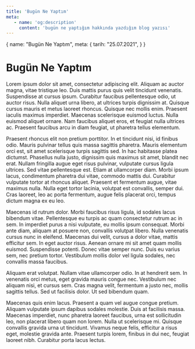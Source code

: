 ```yaml
---
title: 'Bugün Ne Yaptım'
meta:
   - name: 'og:description'
     content: 'bugün ne yaptığım hakkında yazdığım blog yazısı'
---
```


<route lang="json5">
{
   name: "Bugün Ne Yaptım",
   meta: {
      tarih: "25.07.2021",
   }
}
</route>

# Bugün Ne Yaptım

Lorem ipsum dolor sit amet, consectetur adipiscing elit. Aliquam ac auctor magna, vitae tristique leo. Duis mattis purus quis velit tincidunt venenatis. Suspendisse at cursus ipsum. Curabitur faucibus pellentesque odio, ut auctor risus. Nulla aliquet urna libero, at ultrices turpis dignissim at. Quisque cursus mauris et metus laoreet rhoncus. Quisque nec mollis enim. Praesent iaculis maximus imperdiet. Maecenas scelerisque euismod luctus. Nulla euismod aliquet ornare. Nam faucibus aliquet eros, et feugiat nulla ultrices ac. Praesent faucibus arcu in diam feugiat, ut pharetra tellus elementum.

Praesent rhoncus elit non pretium porttitor. In et tincidunt nisi, id finibus odio. Mauris pulvinar tellus quis massa sagittis pharetra. Mauris elementum orci est, sit amet scelerisque turpis sagittis sed. In hac habitasse platea dictumst. Phasellus nulla justo, dignissim quis maximus sit amet, blandit nec erat. Nullam fringilla augue eget risus pulvinar, vulputate cursus ligula ultrices. Sed vitae pellentesque est. Etiam at ullamcorper diam. Morbi ipsum lacus, condimentum pharetra dui vitae, commodo mattis dui. Curabitur vulputate tortor at rhoncus aliquet. Praesent et fermentum augue, vitae maximus nulla. Nulla eget tortor lacinia, volutpat est convallis, semper dui. Cras laoreet, leo ac porta fermentum, augue felis placerat orci, tempus dictum magna ex eu leo.

Maecenas id rutrum dolor. Morbi faucibus risus ligula, id sodales lacus bibendum vitae. Pellentesque eu turpis ac quam consectetur rutrum ac in sem. In imperdiet purus a nisi vulputate, eu mollis ipsum consequat. Morbi ante diam, aliquam at posuere non, convallis volutpat libero. Nulla venenatis cursus nunc in eleifend. Maecenas dui velit, cursus a dolor vitae, mattis efficitur sem. In eget auctor risus. Aenean ornare mi sit amet quam mollis euismod. Suspendisse potenti. Donec vitae semper nunc. Duis eu varius sem, nec pretium tortor. Vestibulum mollis dolor vel ligula sodales, nec convallis massa faucibus.

Aliquam erat volutpat. Nullam vitae ullamcorper odio. In at hendrerit sem. In venenatis orci metus, eget gravida mauris congue nec. Vestibulum nec aliquam nisi, et cursus sem. Cras magna velit, fermentum a justo nec, mollis sagittis tellus. Sed ut facilisis dolor. Ut sed bibendum quam.

Maecenas quis enim lacus. Praesent a quam vel augue congue pretium. Aliquam vulputate ipsum dapibus sodales molestie. Duis at facilisis massa. Maecenas imperdiet, nunc pharetra laoreet faucibus, urna est sollicitudin leo, non placerat libero quam non lorem. Nulla ut scelerisque mi. Quisque convallis gravida urna ut tincidunt. Vivamus neque felis, efficitur a risus eget, molestie gravida ante. Praesent turpis lorem, finibus in dui nec, feugiat laoreet nibh. Curabitur porta lacus lectus.
